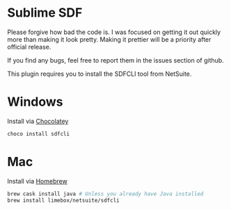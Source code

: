 # Sublime SDF

Please forgive how bad the code is. I was focused on getting it out quickly more than making it look pretty. Making it prettier will be a priority after official release.

If you find any bugs, feel free to report them in the issues section of github.

This plugin requires you to install the SDFCLI tool from NetSuite.

# Windows
Install via [Chocolatey](https://chocolatey.org)
```bash
choco install sdfcli
```

# Mac
Install via [Homebrew](https://brew.sh)
```bash
brew cask install java # Unless you already have Java installed
brew install limebox/netsuite/sdfcli
```
